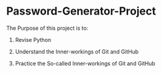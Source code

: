 # Password-Generator-Project

The Purpose of this project is to:

1.  Revise Python 

2.  Understand the Inner-workings of Git and GitHub

3. Practice the So-called Inner-workings of Git and GitHub

   

